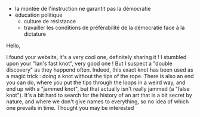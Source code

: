 

 - la montée de l'instruction ne garantit pas la démocratie
 - éducation politique
     - culture de résistance
     - travailler les conditions de préférabilité de la démocratie face à la dictature



Hello,

I found your website, it's a very cool one, definitely sharing it !
I stumbled upon your "Ian's fast knot", very good one !
But I suspect a "double discovery" as they happend often. Indeed, this exact knot has been used as a magic trick : doing a knot without the tips of the rope. There is also an end you can do, where you put the tips through the loops in a weird way, and end up with a "jammed knot", but that actually isn't really jammed (a "false knot").
It's a bit hard to search for the history of an art that is a bit secret by nature, and where we don't give names to everything, so no idea of which one prevails in time.
Thought you may be interested 